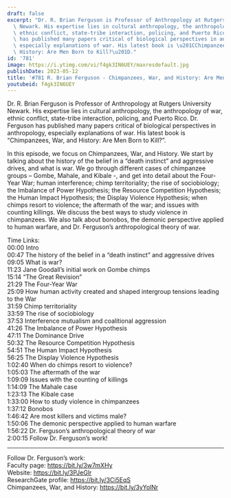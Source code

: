 ```yaml
---
draft: false
excerpt: "Dr. R. Brian Ferguson is Professor of Anthropology at Rutgers University\
  \ Newark. His expertise lies in cultural anthropology, the anthropology of war,\
  \ ethnic conflict, state-tribe interaction, policing, and Puerto Rico. Dr. Ferguson\
  \ has published many papers critical of biological perspectives in anthropology,\
  \ especially explanations of war. His latest book is \u201CChimpanzees, War, and\
  \ History: Are Men Born to Kill?\u201D."
id: '781'
image: https://i.ytimg.com/vi/f4gk3IN6UEY/maxresdefault.jpg
publishDate: 2023-05-12
title: '#781 R. Brian Ferguson - Chimpanzees, War, and History: Are Men Born to Kill?'
youtubeid: f4gk3IN6UEY
---
```

<div class="timelinks">

Dr. R. Brian Ferguson is Professor of Anthropology at Rutgers University Newark. His expertise lies in cultural anthropology, the anthropology of war, ethnic conflict, state-tribe interaction, policing, and Puerto Rico. Dr. Ferguson has published many papers critical of biological perspectives in anthropology, especially explanations of war. His latest book is “Chimpanzees, War, and History: Are Men Born to Kill?”.

In this episode, we focus on Chimpanzees, War, and History. We start by talking about the history of the belief in a “death instinct” and aggressive drives, and what is war. We go through different cases of chimpanzee groups – Gombe, Mahale, and Kibale -, and get into detail about the Four-Year War; human interference; chimp territoriality; the rise of sociobiology; the Imbalance of Power Hypothesis; the Resource Competition Hypothesis; the Human Impact Hypothesis; the Display Violence Hypothesis; when chimps resort to violence; the aftermath of the war; and issues with counting killings. We discuss the best ways to study violence in chimpanzees. We also talk about bonobos, the demonic perspective applied to human warfare, and Dr. Ferguson’s anthropological theory of war.

Time Links:  
<time>00:00</time> Intro  
<time>00:47</time> The history of the belief in a “death instinct” and aggressive drives  
<time>09:05</time> What is war?  
<time>11:23</time> Jane Goodall’s initial work on Gombe chimps  
<time>15:14</time> “The Great Revision”  
<time>21:29</time> The Four-Year War  
<time>25:09</time> How human activity created and shaped intergroup tensions leading to the War  
<time>31:59</time> Chimp territoriality  
<time>33:59</time> The rise of sociobiology  
<time>37:53</time> Interference mutualism and coalitional aggression  
<time>41:26</time> The Imbalance of Power Hypothesis  
<time>47:11</time> The Dominance Drive  
<time>50:32</time> The Resource Competition Hypothesis  
<time>54:51</time> The Human Impact Hypothesis  
<time>56:25</time> The Display Violence Hypothesis  
<time>1:02:40</time> When do chimps resort to violence?  
<time>1:05:03</time> The aftermath of the war  
<time>1:09:09</time> Issues with the counting of killings  
<time>1:14:09</time> The Mahale case  
<time>1:23:13</time> The Kibale case  
<time>1:33:00</time> How to study violence in chimpanzees  
<time>1:37:12</time> Bonobos  
<time>1:46:42</time> Are most killers and victims male?  
<time>1:50:06</time> The demonic perspective applied to human warfare  
<time>1:56:22</time> Dr. Ferguson’s anthropological theory of war  
<time>2:00:15</time> Follow Dr. Ferguson’s work!

---

Follow Dr. Ferguson’s work:  
Faculty page: https://bit.ly/3w7mXHy  
Website: https://bit.ly/3PJeGlr  
ResearchGate profile: https://bit.ly/3Ci5EqS  
Chimpanzees, War, and History: https://bit.ly/3yYolNr
</div>

